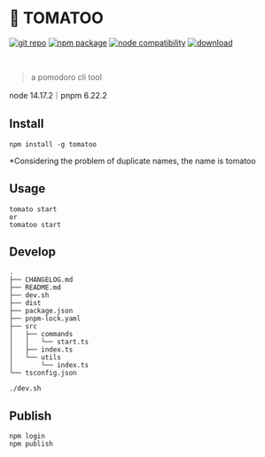 # 🍅 TOMATOO

<p align="left">
<a href="https://github.com/wseven7677/tomatoo"><img src="https://img.shields.io/github/package-json/v/wseven7677/tomatoo?style=flat-square" alt="git repo"></a>
  <a href="https://npmjs.com/package/tomatoo"><img src="https://img.shields.io/npm/v/tomatoo?style=flat-square" alt="npm package"></a>
  <a href="https://nodejs.org/en/about/releases/"><img src="https://img.shields.io/node/v/tomatoo?style=flat-square" alt="node compatibility"></a>
  <a href="https://npmjs.com/package/tomatoo"><img src="https://img.shields.io/npm/dw/tomatoo?style=flat-square" alt="download"></a>
</p>
<br/>

> a pomodoro cli tool

node 14.17.2｜pnpm 6.22.2

## Install
```
npm install -g tomatoo
```
*Considering the problem of duplicate names, the name is tomatoo

## Usage

```
tomato start
or
tomatoo start
```

## Develop
```
.
├── CHANGELOG.md
├── README.md
├── dev.sh
├── dist
├── package.json
├── pnpm-lock.yaml
├── src
│   ├── commands
│   │   └── start.ts
│   ├── index.ts
│   └── utils
│       └── index.ts
└── tsconfig.json
```

```
./dev.sh
```
## Publish

```
npm login
npm publish
```
